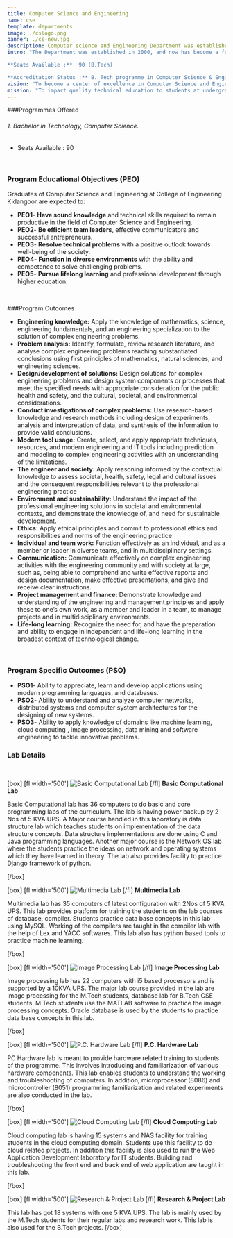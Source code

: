 ```yaml
---
title: Computer Science and Engineering
name: cse
template: departments
image: ./cslogo.png
banner: ./cs-new.jpg
description: Computer science and Engineering Department was established in 2000, and now has become a full-fledged department with advanced laboratory facilities to train the students to meet the current needs of the fast changing industrial scenario.
intro: "The Department was established in 2000, and now has become a full-fledged department with advanced laboratory facilities to train the students to meet the current needs of the fast changing industrial scenario.

**Seats Available :**  90 (B.Tech) 

**Accreditation Status :** B. Tech programme in Computer Science & Engineering is accredited by NBA upto 2025."
vision: "To become a center of excellence in Computer Science and Engineering imparting quality professional education to develop competent professionals with social values who are capable of life long learning."
mission: "To impart quality technical education to students at undergraduate level through constant knowledge upgradation by maintaining pace with the latest sophisticated innovations , research & development and industry interaction in the field of Computer Science and Engineering with focus on lifelong learning for the well-being of the society."
---
```


###Programmes Offered
<br>

###### 1. Bachelor in Technology, Computer Science.

- Seats Available : 90




<br>


### Program Educational Objectives (PEO)
Graduates of Computer Science and Engineering at College of Engineering Kidangoor are expected to:
- **PEO1**- **Have sound knowledge** and technical skills required to remain productive in the field of Computer Science and Engineering.
- **PEO2**- **Be efficient team leaders**, effective communicators and successful entrepreneurs.
- **PEO3**- **Resolve technical problems** with a positive outlook towards well-being of the society.
- **PEO4**- **Function in diverse environments** with the ability and competence to solve challenging problems.
- **PEO5**- **Pursue lifelong learning** and professional development through higher education.

<br>

###Program Outcomes
- **Engineering knowledge:** Apply the knowledge of mathematics, science, engineering fundamentals, and an engineering specialization to the solution of complex engineering problems.
- **Problem analysis:** Identify, formulate, review research literature, and analyse complex engineering problems reaching substantiated conclusions using first principles of mathematics, natural sciences, and engineering sciences.
- **Design/development of solutions:** Design solutions for complex engineering problems and design system components or processes that meet the specified needs with appropriate consideration for the public health and safety, and the cultural, societal, and environmental considerations.
- **Conduct investigations of complex problems:** Use research-based knowledge and research methods including design of experiments, analysis and interpretation of data, and synthesis of the information to provide valid conclusions.
- **Modern tool usage:** Create, select, and apply appropriate techniques, resources, and modern engineering and IT tools including prediction and modeling to complex engineering activities with an understanding of the limitations.
- **The engineer and society:** Apply reasoning informed by the contextual knowledge to assess societal, health, safety, legal and cultural issues and the consequent responsibilities relevant to the professional engineering practice
- **Environment and sustainability:** Understand the impact of the professional engineering solutions in societal and environmental contexts, and demonstrate the knowledge of, and need for sustainable development.
- **Ethics:** Apply ethical principles and commit to professional ethics and responsibilities and norms of the engineering practice
- **Individual and team work:** Function effectively as an individual, and as a member or leader in diverse teams, and in multidisciplinary settings.
- **Communication:** Communicate effectively on complex engineering activities with the engineering community and with society at large, such as, being able to comprehend and write effective reports and design documentation, make effective presentations, and give and receive clear instructions.
- **Project management and finance:** Demonstrate knowledge and understanding of the engineering and management principles and apply these to one’s own work, as a member and leader in a team, to manage projects and in multidisciplinary environments.
- **Life-long learning:** Recognize the need for, and have the preparation and ability to engage in independent and life-long learning in the broadest context of technological change.
<br>

### Program Specific Outcomes (PSO)
- **PSO1**- Ability to appreciate, learn and develop applications using modern programming languages, and databases.
- **PSO2**- Ability to understand and analyze computer networks, distributed systems and computer system architectures for the designing of  new systems. 
- **PSO3**- Ability to apply knowledge of domains like  machine learning, cloud computing , image processing, data mining and software engineering to tackle innovative problems. 

### Lab Details
<br>

[box]
[fl width='500']
![Basic Computational Lab](basiccomputationlab.jpg)
[/fl]
**Basic Computational Lab**

Basic Computational lab has 36 computers to do basic and core programming labs of the curriculum. The lab is having power backup by 2 Nos of 5 KVA UPS. A Major course handled in this laboratory is data structure lab which teaches students on implementation of the data structure concepts. Data structure implementations are done using C and Java programming languages. Another major course is the Network OS lab where the students practice the ideas on network and operating systems which they have learned in theory. The lab also provides facility to practice Django framework of python.

[/box]

[box]
[fl width='500']
![Multimedia Lab](Multimedialab1.jpg)
[/fl]
**Multimedia Lab**

Multimedia lab has 35 computers of latest configuration with 2Nos of 5 KVA UPS.  This lab provides platform for training the students on the lab courses of database, compiler. Students practice data base concepts in this lab using MySQL. Working of the compilers are taught in the compiler lab with the help of Lex and YACC softwares. This lab also has python based tools to practice machine learning.

[/box]


[box]
[fl width='500']
![Image Processing Lab](imageprocessinglab.jpg)
[/fl]
**Image Processing Lab**

 Image processing lab has 22 computers with i5 based processors and is supported by a 10KVA UPS. The major lab course provided in the lab are image processing for the M.Tech students, database lab for B.Tech CSE students. M.Tech students use the MATLAB software to practice the image processing concepts. Oracle database is used by the students to practice data base concepts in this lab.

[/box]


[box]
[fl width='500']
![P.C. Hardware Lab](pc-hardware-lab.jpg)
[/fl]
**P.C. Hardware Lab**

PC Hardware lab is meant to provide hardware related training to students of the programme. This involves introducing and familiarization of various hardware components. This lab enables students to understand the working and troubleshooting of computers. In addition, microprocessor (8086) and microcontroller (8051) programming familiarization and related experiments are also conducted in the lab.

[/box]

[box]
[fl width='500']
![Cloud Computing Lab](Multimedialab.jpg)
[/fl]
**Cloud Computing Lab**

Cloud computing lab is having 15 systems and NAS facility for training students in the cloud computing domain. Students use this facility to do cloud related projects. In addition this facility is also used to run the Web Application Development laboratory for IT students. Building and troubleshooting the front end and back end of web application are taught in this lab.       

[/box]



[box]
[fl width='500']
![Research & Project Lab](projectlab.jpg)
[/fl]
**Research & Project Lab**

This lab has got 18 systems with one 5 KVA UPS. The lab is mainly used by the M.Tech students for their regular labs and research work. This lab is also used for the B.Tech projects.
[/box]
